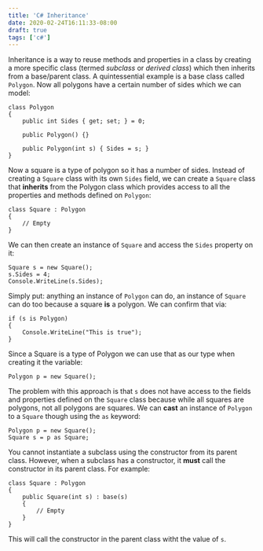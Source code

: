 ```yaml
---
title: 'C# Inheritance'
date: 2020-02-24T16:11:33-08:00
draft: true
tags: ['c#']
---
```


Inheritance is a way to reuse methods and properties in a class by creating a more specific class (termed _subclass_ or _derived class_) which then inherits from a base/parent class. A quintessential example is a base class called `Polygon`. Now all polygons have a certain number of sides which we can model:

```
class Polygon
{
    public int Sides { get; set; } = 0;

    public Polygon() {}

    public Polygon(int s) { Sides = s; }
}
```

Now a square is a type of polygon so it has a number of sides. Instead of creating a `Square` class with its own `Sides` field, we can create a `Square` class that **inherits** from the Polygon class which provides access to all the properties and methods defined on `Polygon`:

```
class Square : Polygon
{
    // Empty
}
```

We can then create an instance of `Square` and access the `Sides` property on it:

```
Square s = new Square();
s.Sides = 4;
Console.WriteLine(s.Sides);
```

Simply put: anything an instance of `Polygon` can do, an instance of `Square` can do too because a square **is** a polygon. We can confirm that via:

```
if (s is Polygon)
{
    Console.WriteLine("This is true");
}
```

Since a Square is a type of Polygon we can use that as our type when creating it the variable:

```
Polygon p = new Square();
```

The problem with this approach is that `s` does not have access to the fields and properties defined on the `Square` class because while all squares are polygons, not all polygons are squares. We can **cast** an instance of `Polygon` to a `Square` though using the `as` keyword:

```
Polygon p = new Square();
Square s = p as Square;
```

You cannot instantiate a subclass using the constructor from its parent class. However, when a subclass has a constructor, it **must** call the constructor in its parent class. For example:

```
class Square : Polygon
{
    public Square(int s) : base(s)
    {
        // Empty
    }
}
```

This will call the constructor in the parent class witht the value of `s`.
